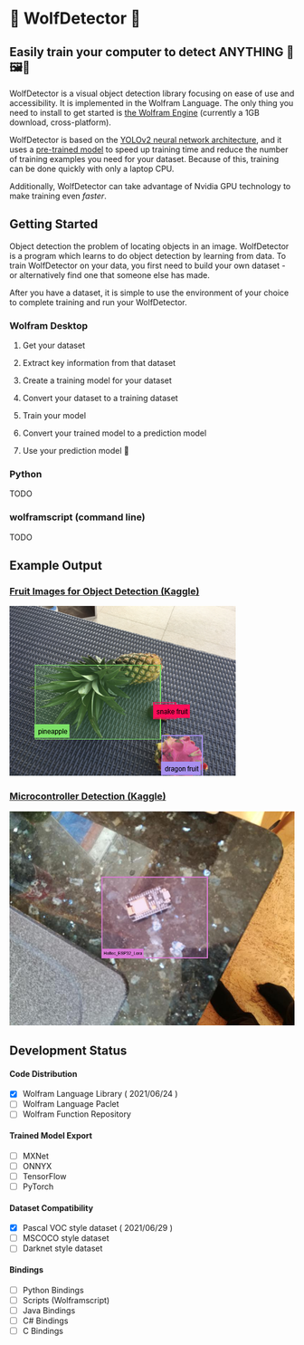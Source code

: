 # 🐺 WolfDetector 🐺 

## Easily train your computer to detect ANYTHING 🔎🖼🚀

WolfDetector is a visual object detection library focusing on ease of use and accessibility. It is implemented in the Wolfram Language. The only thing you need to install to get started is [the Wolfram Engine](https://www.wolfram.com/engine/) (currently a 1GB download, cross-platform).

WolfDetector is based on the [YOLOv2 neural network architecture](https://arxiv.org/abs/1612.08242v1), and it uses a [pre-trained model](https://resources.wolframcloud.com/NeuralNetRepository/resources/YOLO-V2-Trained-on-MS-COCO-Data_1) to speed up training time and reduce the number of training examples you need for your dataset. Because of this, training can be done quickly with only a laptop CPU.

Additionally, WolfDetector can take advantage of Nvidia GPU technology to make training even *faster*.

## Getting Started
Object detection the problem of locating objects in an image. WolfDetector is a program which learns to do object detection by learning from data. To train WolfDetector on your data, you first need to build your own dataset - or alternatively find one that someone else has made. 

After you have a dataset, it is simple to use the environment of your choice to complete training and run your WolfDetector.

### Wolfram Desktop
1. Get your dataset

2. Extract key information from that dataset

3. Create a training model for your dataset

4. Convert your dataset to a training dataset

5. Train your model

6. Convert your trained model to a prediction model

7. Use your prediction model 🚀


### Python
TODO

### wolframscript (command line)
TODO


## Example Output
### [Fruit Images for Object Detection (Kaggle)](https://www.kaggle.com/mbkinaci/fruit-images-for-object-detection)
![Fruit](Images/fruit.png)

### [Microcontroller Detection (Kaggle)](https://www.kaggle.com/tannergi/microcontroller-detection)
![MicroController](Images/microcontroller.png)


## Development Status

#### Code Distribution
- [x] Wolfram Language Library ( 2021/06/24 )
- [ ] Wolfram Language Paclet
- [ ] Wolfram Function Repository

#### Trained Model Export
- [ ] MXNet
- [ ] ONNYX
- [ ] TensorFlow
- [ ] PyTorch

#### Dataset Compatibility
- [x] Pascal VOC style dataset ( 2021/06/29 )
- [ ] MSCOCO style dataset
- [ ] Darknet style dataset

#### Bindings
- [ ] Python Bindings
- [ ] Scripts (Wolframscript)
- [ ] Java Bindings
- [ ] C# Bindings
- [ ] C Bindings
